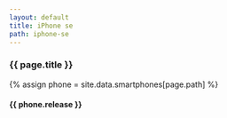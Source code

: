```yaml
---
layout: default
title: iPhone se
path: iphone-se
---
```


<div class="container">
  <h3>{{ page.title }}</h3>
  {% assign phone = site.data.smartphones[page.path] %}
  <h4>{{ phone.release }}</h4>
</div>
